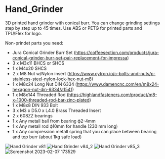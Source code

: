 # Hand_Grinder
3D printed hand grinder with conical burr. 
You can change grinding settings step by step up to 45 times.
Use ABS or PETG for printed parts and TPU/Flex for logo.

Non-prindet parts you need:
- Jura Conical Grinder Burr Set (https://coffeesection.com/products/jura-conical-grinder-burr-set-pair-replacement-for-impressa)
- 3 x  M3x11 BHCS or SHCS 
- 1 x  M4x20 SHCS
- 2 x  M8 Nut w/Nylon insert (https://www.cytron.io/c-bolts-and-nuts/p-stainless-steel-nylon-lock-hex-nut-m8)
- 1 x  M8x24 Long Nut DIN 6334 (https://www.damencnc.com/en/m8x24-hexagon-nut-din-6334/a1541)
- 1 x  M8x144 Threaded Rod (https://highlandfasteners.com/product/m8-x-1000-threaded-rod-bar-zinc-plated)
- 1 x  M8x8 DIN 933 Bolt
- 3 x  M3 x D5.0 x L4.0 Brass Threaded Insert
- 2 x  608ZZ bearings
- 1 x  Any metall ball from bearing ф2-4mm
- 1 x  Any metall rod ф10mm for handle (230 mm long)
- 1 x  Any  compression metall spring that you can place between bearing and top burr (about 1kg safe load)


![Hand Grinder v81](https://user-images.githubusercontent.com/72069551/217238260-6a23ed37-a8c9-4fac-9b49-83f83a486565.png)
![Hand Grinder v84_2](https://user-images.githubusercontent.com/72069551/217253025-6f478a76-9553-40ba-ad2b-af510df7981b.png)
![Hand Grinder v85_3](https://user-images.githubusercontent.com/72069551/217253043-cdc6c9f3-7eb2-4d2a-b930-9a1cd50c5b14.png)
![Screenshot 2023-02-07 173529](https://user-images.githubusercontent.com/72069551/217274454-83660c4d-7aac-4d6a-a6c0-11c52df21fb3.png)


